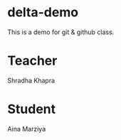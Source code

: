 # delta-demo
This is a demo for git & github class.
# Teacher
Shradha Khapra
# Student
Aina Marziya


